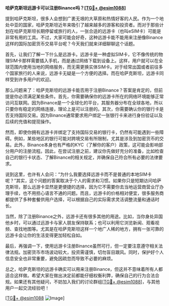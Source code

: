 **哈萨克斯坦远游卡可以注册Binance吗？[[TG💪+ @esim1088](https://t.me/s/esim1088)]**

提到哈萨克斯坦，很多人会想到广袤无垠的大草原和热情好客的人民。作为一个地处中亚的国家，哈萨克斯坦近年来吸引了越来越多的游客和投资者。而对于那些计划在哈萨克斯坦长期停留或旅行的人，一张合适的远游卡（也叫eSIM卡）可能是非常有用的工具。不过，大家可能会好奇，这种远游卡能不能用来注册像Binance这样的国际加密货币交易平台呢？今天我们就来详细聊聊这个话题。

首先，让我们了解一下什么是远游卡。远游卡是一种虚拟SIM卡，它不像传统的物理SIM卡那样需要插入手机，而是通过网络下载到设备上。这样，用户就可以在全球范围内使用当地的网络服务，而无需更换实体SIM卡。对于经常出国或者前往多个国家旅行的人来说，远游卡无疑是一个方便的选择。而在哈萨克斯坦，远游卡同样受到许多用户的欢迎。

那么问题来了：哈萨克斯坦的远游卡能否用于注册Binance？答案是肯定的，但前提是你必须满足某些条件。首先，你需要确保你的远游卡所在的网络环境能够正常访问互联网。因为Binance是一个全球化的平台，其服务器分布在全球各地，所以只要你有稳定的网络连接，理论上是可以注册的。其次，你需要确认你的银行卡是否支持国际交易。因为Binance通常要求用户绑定一张银行卡来进行身份验证以及后续的充值和提现操作。

然而，即使你拥有远游卡并绑定了支持国际交易的银行卡，仍然有可能遇到一些障碍。例如，某些地区的银行可能对跨境交易有所限制，尤其是涉及到加密货币的交易。此外，Binance本身也有严格的KYC（了解你的客户）政策，这可能会影响部分用户的注册流程。因此，在尝试注册之前，建议你先做好充分的准备，比如检查自己的银行卡状态、了解Binance的相关规定，并确保自己符合所有必要的法律要求。

说到这里，也许有人会问：“为什么我要选择远游卡而不是普通的本地SIM卡呢？”其实，这个问题的答案取决于个人的需求和习惯。如果你只是短期访问哈萨克斯坦，那么远游卡显然是更便捷的选择，因为它不需要你去当地运营商营业厅办理手续，也不用担心语言不通的问题。而且，远游卡的价格相对便宜，很多服务商都提供了多种套餐供用户选择，可以根据自己的实际需求灵活调整流量和通话时长。

当然，除了注册Binance之外，远游卡还有很多其他的用途。比如，当你身处异国他乡时，可以通过远游卡与家人朋友保持联系；也可以利用它浏览新闻、观看视频、查找地图等。尤其是在哈萨克斯坦这样一个地广人稀的地方，拥有一张可靠的远游卡会让你的生活变得更加轻松自如。

最后，再强调一下，使用远游卡注册Binance虽然可行，但一定要注意遵守相关法律法规。加密货币市场波动较大，投资需谨慎，切勿盲目跟风。同时，保护好个人信息安全也非常重要，避免因疏忽而导致不必要的麻烦。

总之，哈萨克斯坦的远游卡确实可以用来注册Binance，但这并不意味着所有人都适合这样做。希望大家在做出决定前都能仔细权衡利弊，确保自己的行为合法合规。如果还有其他疑问，不妨加入我们的讨论群组[[TG💪+ @esim1088](https://t.me/s/esim1088)]，与其他用户一起交流经验吧！

[[TG💪+ @esim1088](https://t.me/s/esim1088) ![Image](https://i.postimg.cc/4NQfJmqS/Snipaste-2025-05-13-00-14-12.png)]